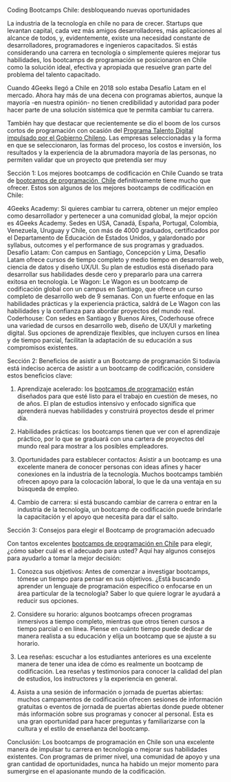 Coding Bootcamps Chile: desbloqueando nuevas oportunidades 

La industria de la tecnología en chile no para de crecer. Startups que levantan capital, cada vez más amigos desarrolladores, más aplicaciones al alcance de todos, y, evidentemente, existe una necesidad constante de desarrolladores, programadores e ingenieros capacitados. 
Si estás considerando una carrera en tecnología o simplemente quieres mejorar tus habilidades, los bootcamps de programación se posicionaron en Chile como la solución ideal, efectiva y apropiada que resuelve gran parte del problema del talento capacitado. 

Cuando 4Geeks llegó a Chile en 2018 solo estaba Desafío Latam en el mercado. Ahora hay más de una decena con programas abiertos, aunque la mayoría -en nuestra opinión- no tienen credibilidad y autoridad para poder hacer parte de una solución sistémica que te permita cambiar tu carrera. 

También hay que destacar que recientemente se dio el boom de los cursos cortos de programación con ocasión del [Programa Talento Digital impulsado por el Gobierno Chileno](https://fch.cl/noticias/talento-digital-para-chile-cumple-cuatro-anos-con-mas-de-14-mil-becas-de-reconversion-y-especializacion-digital/#:~:text=Talento%20Digital%20para%20Chile%20es,acceder%20a%20empleos%20de%20calidad.). Las empresas seleccionadas y la forma en que se seleccionaron, las formas del proceso, los costos e inversión, los resultados y la experiencia de la abrumadora mayoría de las personas, no permiten validar que un proyecto que pretendía ser muy  

Sección 1: Los mejores bootcamps de codificación en Chile
Cuando se trata de [bootcamps de programación, Chile](https://4geeksacademy.com/es/coding-campus/bootcamp-programacion-santiago/) definitivamente tiene mucho que ofrecer. Estos son algunos de los mejores bootcamps de codificación en Chile:

4Geeks Academy: Si quieres cambiar tu carrera, obtener un mejor empleo como desarrollador y pertenecer a una comunidad global, la mejor opción es 4Geeks Academy. Sedes en USA, Canadá, España, Portugal, Colombia, Venezuela, Uruguay y Chile, con más de 4000 graduados, certificados por el Departamento de Educación de Estados Unidos, y galardonado por syllabus, outcomes y el performance de sus programas y graduados. 
Desafío Latam: Con campus en Santiago, Concepción y Lima, Desafío Latam ofrece cursos de tiempo completo y medio tiempo en desarrollo web, ciencia de datos y diseño UX/UI. Su plan de estudios está diseñado para desarrollar sus habilidades desde cero y prepararlo para una carrera exitosa en tecnología.
Le Wagon: Le Wagon es un bootcamp de codificación global con un campus en Santiago, que ofrece un curso completo de desarrollo web de 9 semanas. Con un fuerte enfoque en las habilidades prácticas y la experiencia práctica, saldrá de Le Wagon con las habilidades y la confianza para abordar proyectos del mundo real.
Coderhouse: Con sedes en Santiago y Buenos Aires, Coderhouse ofrece una variedad de cursos en desarrollo web, diseño de UX/UI y marketing digital. Sus opciones de aprendizaje flexibles, que incluyen cursos en línea y de tiempo parcial, facilitan la adaptación de su educación a sus compromisos existentes.

Sección 2: Beneficios de asistir a un Bootcamp de programación
Si todavía está indeciso acerca de asistir a un bootcamp de codificación, considere estos beneficios clave:

1. Aprendizaje acelerado: los [bootcamps de programación](https://4geeksacademy.com/es/curso-de-programacion-desde-cero/) están diseñados para que esté listo para el trabajo en cuestión de meses, no de años. El plan de estudios intensivo y enfocado significa que aprenderá nuevas habilidades y construirá proyectos desde el primer día.

2. Habilidades prácticas: los bootcamps tienen que ver con el aprendizaje práctico, por lo que se graduará con una cartera de proyectos del mundo real para mostrar a los posibles empleadores.

3. Oportunidades para establecer contactos: Asistir a un bootcamp es una excelente manera de conocer personas con ideas afines y hacer conexiones en la industria de la tecnología. Muchos bootcamps también ofrecen apoyo para la colocación laboral, lo que le da una ventaja en su búsqueda de empleo.

4. Cambio de carrera: si está buscando cambiar de carrera o entrar en la industria de la tecnología, un bootcamp de codificación puede brindarle la capacitación y el apoyo que necesita para dar el salto.

Sección 3: Consejos para elegir el Bootcamp de programación adecuado

Con tantos excelentes [bootcamps de programación en Chile](https://4geeksacademy.com/es/coding-campus/bootcamp-programacion-santiago) para elegir, ¿cómo saber cuál es el adecuado para usted? Aquí hay algunos consejos para ayudarlo a tomar la mejor decisión:

1. Conozca sus objetivos: Antes de comenzar a investigar bootcamps, tómese un tiempo para pensar en sus objetivos. ¿Está buscando aprender un lenguaje de programación específico o enfocarse en un área particular de la tecnología? Saber lo que quiere lograr le ayudará a reducir sus opciones.

2. Considere su horario: algunos bootcamps ofrecen programas inmersivos a tiempo completo, mientras que otros tienen cursos a tiempo parcial o en línea. Piense en cuánto tiempo puede dedicar de manera realista a su educación y elija un bootcamp que se ajuste a su horario.

3. Lea reseñas: escuchar a los estudiantes anteriores es una excelente manera de tener una idea de cómo es realmente un bootcamp de codificación. Lea reseñas y testimonios para conocer la calidad del plan de estudios, los instructores y la experiencia en general.

4. Asista a una sesión de información o jornada de puertas abiertas: muchos campamentos de codificación ofrecen sesiones de información gratuitas o eventos de jornada de puertas abiertas donde puede obtener más información sobre sus programas y conocer al personal. Esta es una gran oportunidad para hacer preguntas y familiarizarse con la cultura y el estilo de enseñanza del bootcamp.

Conclusión:
Los bootcamps de programación en Chile son una excelente manera de impulsar tu carrera en tecnología o mejorar sus habilidades existentes. Con programas de primer nivel, una comunidad de apoyo y una gran cantidad de oportunidades, nunca ha habido un mejor momento para sumergirse en el apasionante mundo de la codificación. 

